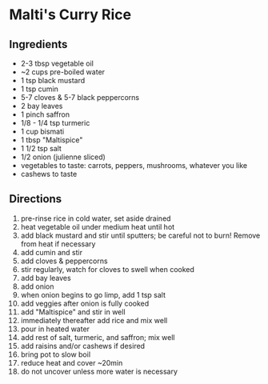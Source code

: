 Malti's Curry Rice
==================

## Ingredients
   
 - 2-3 tbsp vegetable oil
 - ~2 cups pre-boiled water
 - 1 tsp black mustard
 - 1 tsp cumin
 - 5-7 cloves & 5-7 black peppercorns 
 - 2 bay leaves
 - 1 pinch saffron
 - 1/8 - 1/4 tsp turmeric
 - 1 cup bismati
 - 1 tbsp "Maltispice"
 - 1 1/2 tsp salt
 - 1/2 onion (julienne sliced)
 - vegetables to taste: carrots, peppers, mushrooms, whatever you like
 - cashews to taste


## Directions

1. pre-rinse rice in cold water, set aside drained
1. heat vegetable oil under medium heat until hot 
1. add black mustard and stir until sputters; be careful not to burn!
   Remove from heat if necessary
1. add cumin and stir
1. add cloves & peppercorns 
1. stir regularly, watch for cloves to swell when cooked 
1. add bay leaves
1. add onion
1. when onion begins to go limp, add 1 tsp salt
1. add veggies after onion is fully cooked
1. add "Maltispice" and stir in well
1. immediately thereafter add rice and mix well
1. pour in heated water
1. add rest of salt, turmeric, and saffron; mix well
1. add raisins and/or cashews if desired
1. bring pot to slow boil
1. reduce heat and cover ~20min
1. do not uncover unless more water is necessary

